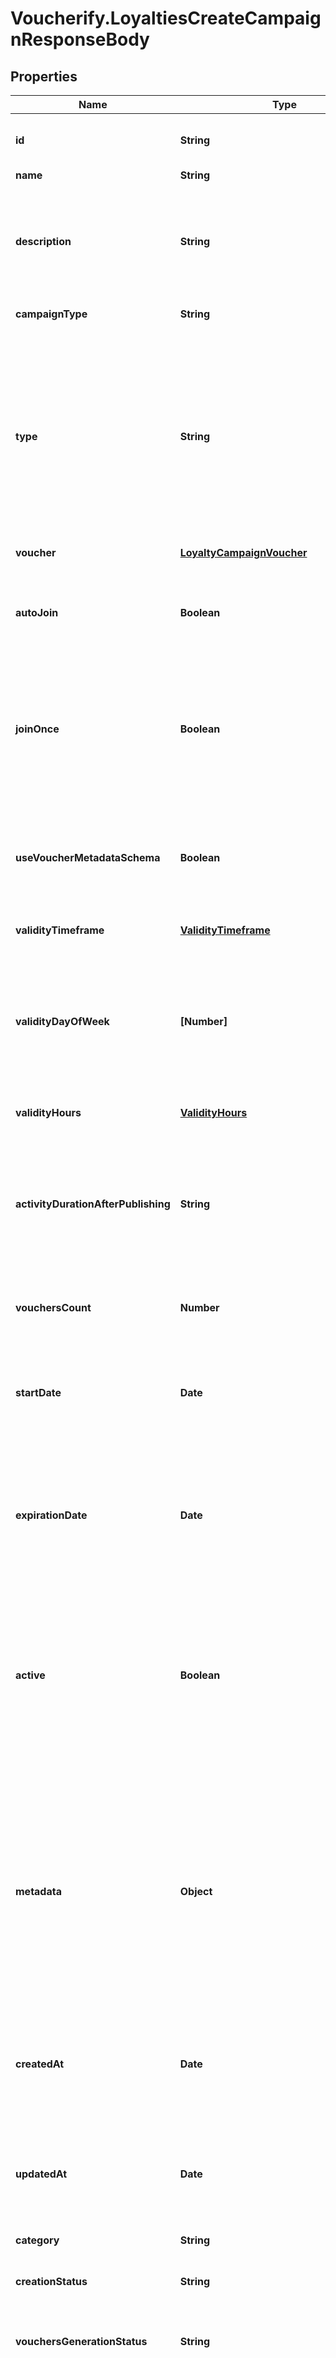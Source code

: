 # Voucherify.LoyaltiesCreateCampaignResponseBody

## Properties

Name | Type | Description | Notes
------------ | ------------- | ------------- | -------------
**id** | **String** | Unique campaign ID, assigned by Voucherify. | [optional] 
**name** | **String** | Campaign name. | [optional] 
**description** | **String** | An optional field to keep any extra textual information about the campaign such as a campaign description and details. | [optional] 
**campaignType** | **String** | Type of campaign. | [optional] [default to &#39;LOYALTY_PROGRAM&#39;]
**type** | **String** | Defines whether the campaign can be updated with new vouchers after campaign creation.      - &#x60;AUTO_UPDATE&#x60;: the campaign is dynamic, i.e. vouchers will generate based on set criteria     -  &#x60;STATIC&#x60;: vouchers need to be manually published | [optional] 
**voucher** | [**LoyaltyCampaignVoucher**](LoyaltyCampaignVoucher.md) |  | [optional] 
**autoJoin** | **Boolean** | Indicates whether customers will be able to auto-join a loyalty campaign if any earning rule is fulfilled. | [optional] 
**joinOnce** | **Boolean** | Always set to &#x60;true&#x60; for loyalty campaigns, meaning customers can join the campaign only once. It can&#39;t be changed to &#x60;false&#x60;. | [optional] 
**useVoucherMetadataSchema** | **Boolean** | Flag indicating whether the campaign is to use the voucher&#39;s metadata schema instead of the campaign metadata schema. | [optional] 
**validityTimeframe** | [**ValidityTimeframe**](ValidityTimeframe.md) |  | [optional] 
**validityDayOfWeek** | **[Number]** | Integer array corresponding to the particular days of the week in which the voucher is valid.  - &#x60;0&#x60; Sunday - &#x60;1&#x60; Monday - &#x60;2&#x60; Tuesday - &#x60;3&#x60; Wednesday - &#x60;4&#x60; Thursday - &#x60;5&#x60; Friday - &#x60;6&#x60; Saturday | [optional] 
**validityHours** | [**ValidityHours**](ValidityHours.md) |  | [optional] 
**activityDurationAfterPublishing** | **String** | Defines the amount of time the campaign will be active in ISO 8601 format after publishing. For example, a campaign with a &#x60;duration&#x60; of &#x60;P24D&#x60; will be valid for a duration of 24 days. | [optional] 
**vouchersCount** | **Number** | Total number of unique vouchers in campaign. | [optional] 
**startDate** | **Date** | Activation timestamp defines when the campaign starts to be active in ISO 8601 format. Campaign is *inactive before* this date.  | [optional] 
**expirationDate** | **Date** | Expiration timestamp defines when the campaign expires in ISO 8601 format.  Campaign is *inactive after* this date. | [optional] 
**active** | **Boolean** | A flag to toggle the campaign on or off. You can disable a campaign even though it&#39;s within the active period defined by the &#x60;start_date&#x60; and &#x60;expiration_date&#x60;.    - &#x60;true&#x60; indicates an *active* campaign - &#x60;false&#x60; indicates an *inactive* campaign | [optional] 
**metadata** | **Object** | The metadata object stores all custom attributes assigned to the campaign. A set of key/value pairs that you can attach to a campaign object. It can be useful for storing additional information about the campaign in a structured format. | [optional] 
**createdAt** | **Date** | Timestamp representing the date and time when the campaign was created. The value is shown in the ISO 8601 format. | [optional] 
**updatedAt** | **Date** | Timestamp representing the date and time when the campaign was last updated in ISO 8601 format. | [optional] 
**category** | **String** | Unique category name. | [optional] 
**creationStatus** | **String** | Indicates the status of the campaign creation. | [optional] 
**vouchersGenerationStatus** | **String** | Indicates the status of the campaign&#39;s voucher generation. | [optional] 
**readonly** | **Boolean** | Indicates whether the campaign can be only read by a restricted user in the Areas and Stores enterprise feature. It is returned only to restricted users; this field is not returned for users with other roles. | [optional] 
**_protected** | **Boolean** | Indicates whether the resource can be deleted. | [optional] 
**categoryId** | **String** | Unique category ID that this campaign belongs to. | [optional] 
**categories** | [**[Category]**](Category.md) | Contains details about the category. | [optional] 
**object** | **String** | The type of the object represented by JSON. This object stores information about the campaign. | [optional] [default to &#39;campaign&#39;]
**loyaltyTiersExpiration** | [**LoyaltyTiersExpirationAll**](LoyaltyTiersExpirationAll.md) |  | [optional] 
**validationRulesAssignments** | [**ValidationRulesAssignmentsList**](ValidationRulesAssignmentsList.md) |  | [optional] 
**accessSettingsAssignments** | [**AccessSettingsCampaignAssignmentsList**](AccessSettingsCampaignAssignmentsList.md) |  | [optional] 



## Enum: CampaignTypeEnum


* `LOYALTY_PROGRAM` (value: `"LOYALTY_PROGRAM"`)





## Enum: TypeEnum


* `AUTO_UPDATE` (value: `"AUTO_UPDATE"`)

* `STATIC` (value: `"STATIC"`)





## Enum: [ValidityDayOfWeekEnum]


* `0` (value: `0`)

* `1` (value: `1`)

* `2` (value: `2`)

* `3` (value: `3`)

* `4` (value: `4`)

* `5` (value: `5`)

* `6` (value: `6`)





## Enum: CreationStatusEnum


* `DONE` (value: `"DONE"`)

* `IN_PROGRESS` (value: `"IN_PROGRESS"`)

* `FAILED` (value: `"FAILED"`)

* `DRAFT` (value: `"DRAFT"`)

* `MODIFYING` (value: `"MODIFYING"`)





## Enum: VouchersGenerationStatusEnum


* `DONE` (value: `"DONE"`)

* `IN_PROGRESS` (value: `"IN_PROGRESS"`)

* `FAILED` (value: `"FAILED"`)

* `DRAFT` (value: `"DRAFT"`)

* `MODIFYING` (value: `"MODIFYING"`)




